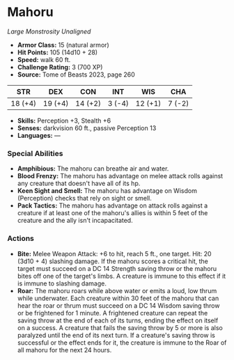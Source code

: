 # Mahoru

*Large* *Monstrosity* *Unaligned*

- **Armor Class:** 15 (natural armor)
- **Hit Points:** 105 (14d10 + 28)
- **Speed:** walk 60 ft.
- **Challenge Rating:** 3 (700 XP)
- **Source:** Tome of Beasts 2023, page 260

| STR | DEX | CON | INT | WIS | CHA |
| --- | --- | --- | --- | --- | --- |
| 18 (+4) | 19 (+4) | 14 (+2) | 3 (-4) | 12 (+1) | 7 (-2) |

- **Skills:** Perception +3, Stealth +6
- **Senses:** darkvision 60 ft., passive Perception 13
- **Languages:** —

### Special Abilities

- **Amphibious:** The mahoru can breathe air and water.
- **Blood Frenzy:** The mahoru has advantage on melee attack rolls against any creature that doesn't have all of its hp.
- **Keen Sight and Smell:** The mahoru has advantage on Wisdom (Perception) checks that rely on sight or smell.
- **Pack Tactics:** The mahoru has advantage on attack rolls against a creature if at least one of the mahoru's allies is within 5 feet of the creature and the ally isn't incapacitated.

### Actions

- **Bite:** Melee Weapon Attack: +6 to hit, reach 5 ft., one target. Hit: 20 (3d10 + 4) slashing damage. If the mahoru scores a critical hit, the target must succeed on a DC 14 Strength saving throw or the mahoru bites off one of the target's limbs. A creature is immune to this effect if it is immune to slashing damage.
- **Roar:** The mahoru roars while above water or emits a loud, low thrum while underwater. Each creature within 30 feet of the mahoru that can hear the roar or thrum must succeed on a DC 14 Wisdom saving throw or be frightened for 1 minute. A frightened creature can repeat the saving throw at the end of each of its turns, ending the effect on itself on a success. A creature that fails the saving throw by 5 or more is also paralyzed until the end of its next turn. If a creature's saving throw is successful or the effect ends for it, the creature is immune to the Roar of all mahoru for the next 24 hours.
